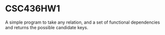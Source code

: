 # CSC436HW1
 A simple program to take any relation, and a set of functional dependencies and returns the possible candidate keys. 

